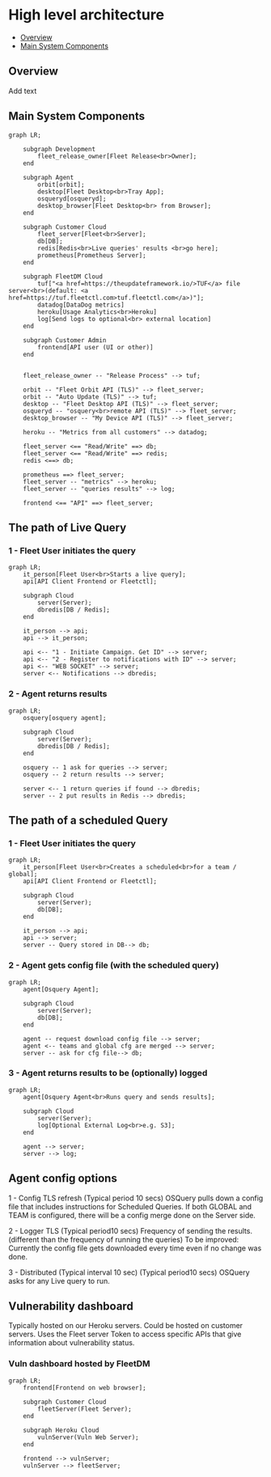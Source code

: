 # High level architecture

- [Overview](#overview)
- [Main System Components](#main-system-components)

## Overview

Add text

## Main System Components

```mermaid
graph LR;
    
    subgraph Development
        fleet_release_owner[Fleet Release<br>Owner];
    end

    subgraph Agent
        orbit[orbit];
        desktop[Fleet Desktop<br>Tray App];
        osqueryd[osqueryd];
        desktop_browser[Fleet Desktop<br> from Browser];
    end

    subgraph Customer Cloud
        fleet_server[Fleet<br>Server];
        db[DB];
        redis[Redis<br>Live queries' results <br>go here];
        prometheus[Prometheus Server];
    end

    subgraph FleetDM Cloud
        tuf["<a href=https://theupdateframework.io/>TUF</a> file server<br>(default: <a href=https://tuf.fleetctl.com>tuf.fleetctl.com</a>)"];
        datadog[DataDog metrics]
        heroku[Usage Analytics<br>Heroku]
        log[Send logs to optional<br> external location]
    end

    subgraph Customer Admin
        frontend[API user (UI or other)]
    end


    fleet_release_owner -- "Release Process" --> tuf;

    orbit -- "Fleet Orbit API (TLS)" --> fleet_server;
    orbit -- "Auto Update (TLS)" --> tuf;
    desktop -- "Fleet Desktop API (TLS)" --> fleet_server;
    osqueryd -- "osquery<br>remote API (TLS)" --> fleet_server;
    desktop_browser -- "My Device API (TLS)" --> fleet_server;

    heroku -- "Metrics from all customers" --> datadog;

    fleet_server <== "Read/Write" ==> db;
    fleet_server <== "Read/Write" ==> redis;
    redis <==> db;

    prometheus ==> fleet_server;
    fleet_server -- "metrics" --> heroku;
    fleet_server -- "queries results" --> log;

    frontend <== "API" ==> fleet_server;

```



## The path of Live Query

### 1 - Fleet User initiates the query
```mermaid
graph LR;
    it_person[Fleet User<br>Starts a live query];
    api[API Client Frontend or Fleetctl];

    subgraph Cloud
        server(Server);
        dbredis[DB / Redis];
    end

    it_person --> api;
    api --> it_person;

    api <-- "1 - Initiate Campaign. Get ID" --> server;
    api <-- "2 - Register to notifications with ID" --> server;
    api <-- "WEB SOCKET" --> server;
    server <-- Notifications --> dbredis;

```

### 2 - Agent returns results
```mermaid
graph LR;
    osquery[osquery agent];

    subgraph Cloud
        server(Server);
        dbredis[DB / Redis];
    end

    osquery -- 1 ask for queries --> server;
    osquery -- 2 return results --> server;

    server <-- 1 return queries if found --> dbredis;
    server -- 2 put results in Redis --> dbredis;

```

## The path of a scheduled Query

### 1 - Fleet User initiates the query
```mermaid
graph LR;
    it_person[Fleet User<br>Creates a scheduled<br>for a team / global];
    api[API Client Frontend or Fleetctl];

    subgraph Cloud
        server(Server);
        db[DB];
    end

    it_person --> api;
    api --> server;
    server -- Query stored in DB--> db;
```
### 2 - Agent gets config file (with the scheduled query)
```mermaid
graph LR;
    agent[Osquery Agent];

    subgraph Cloud
        server(Server);
        db[DB];
    end

    agent -- request download config file --> server;
    agent <-- teams and global cfg are merged --> server;
    server -- ask for cfg file--> db;
```

### 3 - Agent returns results to be (optionally) logged
```mermaid
graph LR;
    agent[Osquery Agent<br>Runs query and sends results];

    subgraph Cloud
        server(Server);
        log[Optional External Log<br>e.g. S3];
    end

    agent --> server;
    server --> log;
```


## Agent  config options
1 - Config TLS refresh 
(Typical period 10 secs) OSQuery pulls down a config file that includes instructions for Scheduled Queries. 
If both GLOBAL and TEAM is configured, there will be a config merge done on the Server side. 

2 - Logger TLS
(Typical period10 secs) Frequency of sending the results. (different than the frequency of running the queries)
To be improved: Currently the config file gets downloaded every time even if no change was done.

3 - Distributed (Typical interval 10 sec)
(Typical period10 secs) OSQuery asks for any Live query to run.


## Vulnerability dashboard
Typically hosted on our Heroku servers.
Could be hosted on customer servers.
Uses the Fleet server Token to access specific APIs that give information about vulnerability
status.

### Vuln dashboard hosted by FleetDM
```mermaid
graph LR;
    frontend[Frontend on web browser];

    subgraph Customer Cloud
        fleetServer(Fleet Server);
    end

    subgraph Heroku Cloud
        vulnServer(Vuln Web Server);
    end

    frontend --> vulnServer;
    vulnServer --> fleetServer;
```

